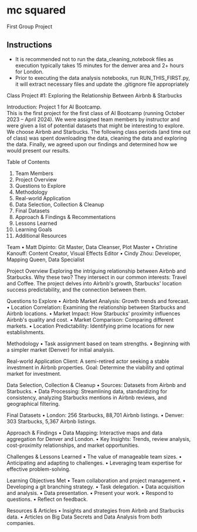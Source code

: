 # mc squared
First Group Project

## Instructions

* It is recommended not to run the data_cleaning_notebook files as execution typically takes 15 minutes for the denver area and 2+ hours for London.
* Prior to executing the data analysis notebooks, run RUN_THIS_FIRST.py, it will extract necessary files and update the .gitignore file appropriately

Class Project #1: Exploring the Relationship Between Airbnb & Starbucks

Introduction:  Project 1 for AI Bootcamp.  
This is the first project for the first class of AI Bootcamp (running October 2023 – April 2024). We were assigned team members by instructor and were given a list of potential datasets that might be interesting to explore. We choose Airbnb and Starbucks.  The following class periods (and time out of class) was spent downloading the data, cleaning the data and exploring the data.  Finally, we agreed upon our findings and determined how we would present our results. 

Table of Contents

1) Team Members
2) Project Overview
3) Questions to Explore
4) Methodology
5) Real-world Application
6) Data Selection, Collection & Cleanup
7) Final Datasets
8) Approach & Findings & Recommentations
9) Lessons Learned
10) Learning Goals
11) Additional Resources


Team
•	Matt Dipinto: Git Master, Data Cleanser, Plot Master
•	Christine Kanouff: Content Creator, Visual Effects Editor
•	Cindy Zhou: Developer, Mapping Queen, Data Specialist

Project Overview
Exploring the intriguing relationship between Airbnb and Starbucks. Why these two? They intersect in our common interests: Travel and Coffee. The project delves into Airbnb's growth, Starbucks' location success predictability, and the connection between them.

Questions to Explore
•	Airbnb Market Analysis: Growth trends and forecast.
•	Location Correlation: Examining the relationship between Starbucks and Airbnb locations.
•	Market Impact: How Starbucks' proximity influences Airbnb's quality and cost.
•	Market Comparison: Comparing different markets.
•	Location Predictability: Identifying prime locations for new establishments.

Methodology
•	Task assignment based on team strengths.
•	Beginning with a simpler market (Denver) for initial analysis.

Real-world Application
Client: A semi-retired actor seeking a stable investment in Airbnb properties.
Goal: Determine the viability and optimal market for investment.

Data Selection, Collection & Cleanup
•	Sources: Datasets from Airbnb and Starbucks.
•	Data Processing: Streamlining data, standardizing for consistency, analyzing Starbucks mentions in Airbnb reviews, and geographical filtering.

Final Datasets
•	London: 256 Starbucks, 88,701 Airbnb listings.
•	Denver: 303 Starbucks, 5,367 Airbnb listings.

Approach & Findings
•	Data Mapping: Interactive maps and data aggregation for Denver and London.
•	Key Insights: Trends, review analysis, cost-proximity relationships, and market opportunities.

Challenges & Lessons Learned
•	The value of manageable team sizes.
•	Anticipating and adapting to challenges.
•	Leveraging team expertise for effective problem-solving.

Learning Objectives Met
•	Team collaboration and project management.
•	Developing a git branching strategy.
•	Task delegation.
•	Data acquisition and analysis.
•	Data presentation.
•	Present your work.
•	Respond to questions.
•	Reflect on feedback.

Resources & Articles
•	Insights and strategies from Airbnb and Starbucks data.
•	Articles on Big Data Secrets and Data Analysis from both companies.
